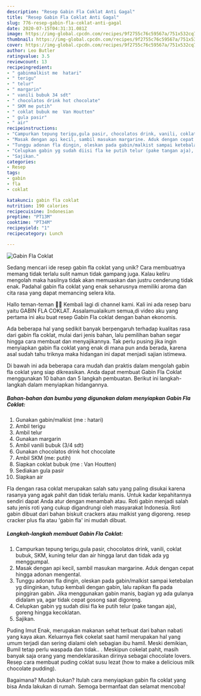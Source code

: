 ```yaml
---
description: "Resep Gabin Fla Coklat Anti Gagal"
title: "Resep Gabin Fla Coklat Anti Gagal"
slug: 776-resep-gabin-fla-coklat-anti-gagal
date: 2020-07-15T04:31:31.081Z
image: https://img-global.cpcdn.com/recipes/9f2755c76c59567a/751x532cq70/gabin-fla-coklat-foto-resep-utama.jpg
thumbnail: https://img-global.cpcdn.com/recipes/9f2755c76c59567a/751x532cq70/gabin-fla-coklat-foto-resep-utama.jpg
cover: https://img-global.cpcdn.com/recipes/9f2755c76c59567a/751x532cq70/gabin-fla-coklat-foto-resep-utama.jpg
author: Leo Butler
ratingvalue: 3.5
reviewcount: 13
recipeingredient:
- " gabinmalkist me  hatari"
- " terigu"
- " telur"
- " margarin"
- " vanili bubuk 34 sdt"
- " chocolatos drink hot chocolate"
- " SKM me putih"
- " coklat bubuk me  Van Houtten"
- " gula pasir"
- " air"
recipeinstructions:
- "Campurkan tepung terigu,gula pasir, chocolatos drink, vanili, coklat bubuk, SKM, kuning telur dan air hingga larut dan tidak ada yg menggumpal."
- "Masak dengan api kecil, sambil masukan margarine. Aduk dengan cepat hingga adonan mengental."
- "Tunggu adonan fla dingin, oleskan pada gabin/malkist sampai ketebalan yg diinginkan, tutup kembali dengan gabin, lalu rapikan fla pada pinggiran gabin. Jika menggunakan gabin manis, bagian yg ada gulanya didalam ya, agar tidak cepat gosong saat digoreng."
- "Celupkan gabin yg sudah diisi fla ke putih telur (pake tangan aja), goreng hingga kecoklatan."
- "Sajikan."
categories:
- Resep
tags:
- gabin
- fla
- coklat

katakunci: gabin fla coklat 
nutrition: 190 calories
recipecuisine: Indonesian
preptime: "PT13M"
cooktime: "PT34M"
recipeyield: "1"
recipecategory: Lunch

---
```



![Gabin Fla Coklat](https://img-global.cpcdn.com/recipes/9f2755c76c59567a/751x532cq70/gabin-fla-coklat-foto-resep-utama.jpg)

Sedang mencari ide resep gabin fla coklat yang unik? Cara membuatnya memang tidak terlalu sulit namun tidak gampang juga. Kalau keliru mengolah maka hasilnya tidak akan memuaskan dan justru cenderung tidak enak. Padahal gabin fla coklat yang enak seharusnya memiliki aroma dan cita rasa yang dapat memancing selera kita.

Hallo teman-teman 👋🏻 Kembali lagi di channel kami. Kali ini ada resep baru yaitu GABIN FLA COKLAT. Assalamualaikum semua,di video aku yang pertama ini aku buat resep Gabin Fla coklat dengan bahan ekonomis.

Ada beberapa hal yang sedikit banyak berpengaruh terhadap kualitas rasa dari gabin fla coklat, mulai dari jenis bahan, lalu pemilihan bahan segar hingga cara membuat dan menyajikannya. Tak perlu pusing jika ingin menyiapkan gabin fla coklat yang enak di mana pun anda berada, karena asal sudah tahu triknya maka hidangan ini dapat menjadi sajian istimewa.


Di bawah ini ada beberapa cara mudah dan praktis dalam mengolah gabin fla coklat yang siap dikreasikan. Anda dapat membuat Gabin Fla Coklat menggunakan 10 bahan dan 5 langkah pembuatan. Berikut ini langkah-langkah dalam menyiapkan hidangannya.

<!--inarticleads1-->

##### Bahan-bahan dan bumbu yang digunakan dalam menyiapkan Gabin Fla Coklat:

1. Gunakan  gabin/malkist (me : hatari)
1. Ambil  terigu
1. Ambil  telur
1. Gunakan  margarin
1. Ambil  vanili bubuk (3/4 sdt)
1. Gunakan  chocolatos drink hot chocolate
1. Ambil  SKM (me: putih)
1. Siapkan  coklat bubuk (me : Van Houtten)
1. Sediakan  gula pasir
1. Siapkan  air


Fla dengan rasa coklat merupakan salah satu yang paling disukai karena rasanya yang agak pahit dan tidak terlalu manis. Untuk kadar kepahitannya sendiri dapat Anda atur dengan menambah atau. Roti gabin menjadi salah satu jenis roti yang cukup digandrungi oleh masyarakat Indonesia. Roti gabin dibuat dari bahan biskuit crackers atau malkist yang digoreng. resep cracker plus fla atau &#39;gabin fla&#39; ini mudah dibuat. 

<!--inarticleads2-->

##### Langkah-langkah membuat Gabin Fla Coklat:

1. Campurkan tepung terigu,gula pasir, chocolatos drink, vanili, coklat bubuk, SKM, kuning telur dan air hingga larut dan tidak ada yg menggumpal.
1. Masak dengan api kecil, sambil masukan margarine. Aduk dengan cepat hingga adonan mengental.
1. Tunggu adonan fla dingin, oleskan pada gabin/malkist sampai ketebalan yg diinginkan, tutup kembali dengan gabin, lalu rapikan fla pada pinggiran gabin. Jika menggunakan gabin manis, bagian yg ada gulanya didalam ya, agar tidak cepat gosong saat digoreng.
1. Celupkan gabin yg sudah diisi fla ke putih telur (pake tangan aja), goreng hingga kecoklatan.
1. Sajikan.


Puding Imut Enak, merupakan makanan sehat terbuat dari bahan nabati yang kaya akan. Keluarnya flek cokelat saat hamil merupakan hal yang umum terjadi dan sering dialami oleh sebagian ibu hamil. Meski demikian, Bumil tetap perlu waspada dan tidak.. . Meskipun cokelat pahit, masih banyak saja orang yang mendeklarasikan dirinya sebagai chocolate lovers. Resep cara membuat puding coklat susu lezat (how to make a delicious milk chocolate pudding). 

Bagaimana? Mudah bukan? Itulah cara menyiapkan gabin fla coklat yang bisa Anda lakukan di rumah. Semoga bermanfaat dan selamat mencoba!
